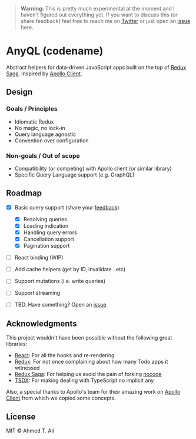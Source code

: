 > **Warning:** This is pretty much experimental at the moment and I haven't figured out everything yet. If you want to discuss this (or share feedback) feel free to reach me on [Twitter][twitter] or just open an [issue][issue] here.

# AnyQL (codename)

Abstract helpers for data-driven JavaScript apps built on the top of [Redux Saga][saga]. Inspired by [Apollo Client][apollo].

## Design

### Goals / Principles

- Idiomatic Redux
- No magic, no lock-in
- Query language agnostic
- Convention over configuration

### Non-goals / Out of scope

- Compatibility (or competing) with Apollo client (or similar library)
- Specific Query Language support (e.g. GraphQL)

## Roadmap

- [x] Basic query support (share your [feedback][basic-query])
	- [x] Resolving queries
	- [x] Loading indication
	- [x] Handling query errors
	- [x] Cancellation support
	- [x] Pagination support
- [ ] React binding (WIP)
- [ ] Add cache helpers (get by ID, invalidate ..etc)
- [ ] Support mutations (i.e. write queries)
- [ ] Support streaming
- [ ] TBD. Have something? Open an [issue][issue]


## Acknowledgments

This project wouldn't have been possible without the following great libraries:

* [React][react]: For all the hooks and re-rendering
* [Redux][redux]: For not once complaining about how many Todo apps it witnessed
* [Redux Saga][saga]: For helping us avoid the pain of forking [nocode][nocode]
* [TSDX][tsdx]: For making dealing with TypeScript no implicit any

Also, a special thanks to Apollo's team for their amazing work on [Apollo Client][apollo] from which we copied some concepts.

## License

MIT © Ahmed T. Ali

[apollo]: https://www.apollographql.com/docs/react/
[issue]: https://github.com/z0al/anyql/issues
[nocode]: https://github.com/kelseyhightower/nocode
[react]: https://reactjs.org/
[redux]: https://redux.js.org
[saga]: https://redux-saga.js.org
[twitter]: https://twitter.com/_z0al
[tsdx]: https://github.com/jaredpalmer/tsdx
[basic-query]: https://github.com/z0al/anyql/issues/1
